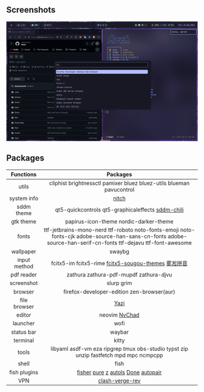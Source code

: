 ## Screenshots

![](./screenshots/fullscreen.png)

## Packages

<div align="center">

| Functions     | Packages                                                                           |
|:-------------:|:----------------------------------------------------------------------------------:|
| utils         | cliphist  brightnessctl  pamixer  bluez  bluez-utils  blueman  pavucontrol         |
| system info   | [nitch](https://github.com/ssleert/nitch)                                          |
| sddm theme    | qt5-quickcontrols  qt5-graphicaleffects  [sddm-chili](https://github.com/MarianArlt/sddm-chili) |
| gtk theme    | papirus-icon-theme nordic-darker-theme                                                               |
| fonts         | ttf-jetbrains-mono-nerd  ttf-roboto  noto-fonts-emoji  noto-fonts-cjk  adobe-source-han-sans-cn-fonts  adobe-source-han-serif-cn-fonts  ttf-dejavu ttf-font-awesome|
| wallpaper     | swaybg                                                                                |
| input method  | fcitx5-im  fcitx5-rime [fcitx5-sougou-themes](https://github.com/sxqsfun/fcitx5-sogou-themes)  [雾凇拼音](https://github.com/Mark24Code/rime-auto-deploy) |
| pdf reader    | zathura  zathura-pdf-mupdf  zathura-djvu                                           |
| screenshot    | slurp  grim                                                                        |
| browser       | firefox-developer-edition zen-browser(aur) |
| file browser  | [Yazi](https://github.com/sxyazi/yazi)                                             |
| editor        | neovim  [NvChad](https://nvchad.com/)                                              |
| launcher      | wofi                                                                               |
| status bar    | waybar                                                                        |
| terminal      | kitty                                                                        |
| tools         | libyaml asdf-vm eza ripgrep tmux obs-studio typst zip unzip fastfetch mpd mpc ncmpcpp|
| shell         | fish                                                                               |
| fish plugins  | [fisher](https://github.com/jorgebucaran/fisher)  [pure](https://github.com/pure-fish/pure)  [z](https://github.com/jethrokuan/z)  [autols](https://github.com/yuys13/autols.fish)  [Done](https://github.com/franciscolourenco/done)  [autopair](https://github.com/jorgebucaran/autopair.fish)|
| VPN           | [clash-verge-rev](https://github.com/clash-verge-rev/clash-verge-rev)              |

</div>
